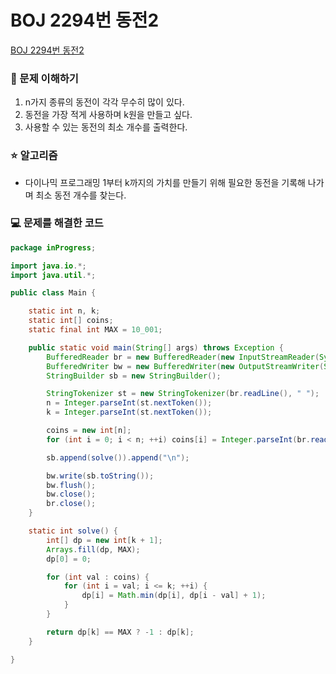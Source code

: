 # BOJ 2294번 동전2

[BOJ 2294번 동전2](https://www.acmicpc.net/problem/2294)

### 🤔 문제 이해하기

1. n가지 종류의 동전이 각각 무수히 많이 있다.
2. 동전을 가장 적게 사용하며 k원을 만들고 싶다.
3. 사용할 수 있는 동전의 최소 개수를 출력한다.

### ⭐ 알고리즘

- 다이나믹 프로그래밍
  1부터 k까지의 가치를 만들기 위해 필요한 동전을 기록해 나가며 최소 동전 개수를 찾는다.

### 💻 문제를 해결한 코드

```java
package inProgress;

import java.io.*;
import java.util.*;

public class Main {

    static int n, k;
    static int[] coins;
    static final int MAX = 10_001;

    public static void main(String[] args) throws Exception {
        BufferedReader br = new BufferedReader(new InputStreamReader(System.in));
        BufferedWriter bw = new BufferedWriter(new OutputStreamWriter(System.out));
        StringBuilder sb = new StringBuilder();

        StringTokenizer st = new StringTokenizer(br.readLine(), " ");
        n = Integer.parseInt(st.nextToken());
        k = Integer.parseInt(st.nextToken());

        coins = new int[n];
        for (int i = 0; i < n; ++i) coins[i] = Integer.parseInt(br.readLine());

        sb.append(solve()).append("\n");

        bw.write(sb.toString());
        bw.flush();
        bw.close();
        br.close();
    }

    static int solve() {
        int[] dp = new int[k + 1];
        Arrays.fill(dp, MAX);
        dp[0] = 0;

        for (int val : coins) {
            for (int i = val; i <= k; ++i) {
                dp[i] = Math.min(dp[i], dp[i - val] + 1);
            }
        }

        return dp[k] == MAX ? -1 : dp[k];
    }

}
```

